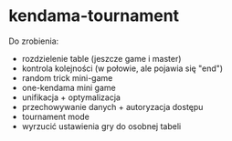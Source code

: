 # kendama-tournament
Do zrobienia:
* rozdzielenie table (jeszcze game i master)
* kontrola kolejności (w połowie, ale pojawia się "end")
* random trick mini-game
* one-kendama mini game
* unifikacja + optymalizacja
* przechowywanie danych + autoryzacja dostępu
* tournament mode
* wyrzucić ustawienia gry do osobnej tabeli
